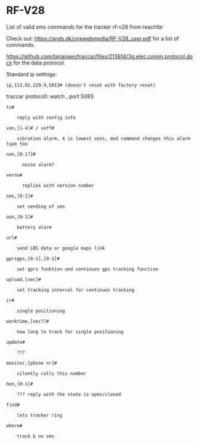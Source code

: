 # RF-V28
List of valid sms commands for the tracker rf-v28 from reachfar

Check out: https://ands.dk/onewebmedia/RF-V28_user.pdf for a list of commands.

https://github.com/tananaev/traccar/files/213814/3g.elec.comm.protocol.docx for the data protocol.

Standard ip settings:

	ip,113.81.229.9,5013# (doesn't reset with factory reset)

traccar protocoll: watch , port 5093

	ts#

		reply with config info
	
	von,[1-4]# / voff#

		vibration alarm, 4 is lowest sens, mod command changes this alarm type too
	
	non,[0-1?]#

		  noise alarm?
	
	verno#

		  replies with version number
	
	sms,[0-1]#

  		set sending of sms
	
	aon,[0-1]#

 		battery alarm
	
	url#

  		send LBS data or google maps link
	
	gprsgps,[0-1],[0-1]#

  		set gprs funktion and continuos gps tracking function
	
	upload,[sec]#

  		set tracking interval for continuos tracking
	
	cr#

  		single positioning
	
	worktime,[sec?]#

  		how long to track for single positioning
	
	update#

  		???
	
	monitor,[phone nr]#

  		silently calls this number
	
	hon,[0-1]#

  		??? reply with the state is open/closed
	
	find#

  		lets tracker ring
	
	where#

  		track & no sms
